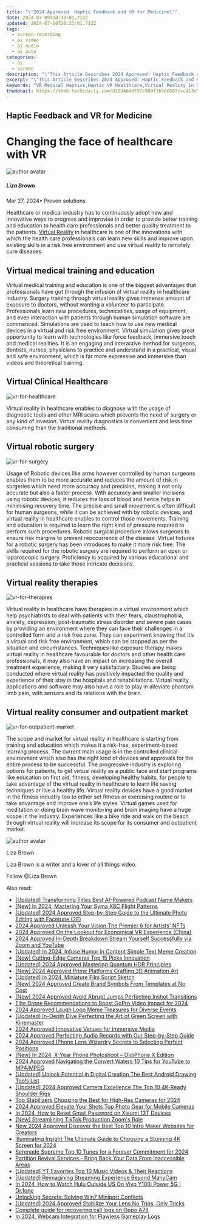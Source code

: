 ```yaml
---
title: "\"2024 Approved  Haptic Feedback and VR for Medicine\""
date: 2024-07-09T20:33:01.712Z
updated: 2024-07-10T20:33:01.712Z
tags: 
  - screen-recording
  - ai video
  - ai audio
  - ai auto
categories: 
  - ai
  - screen
description: "\"This Article Describes 2024 Approved: Haptic Feedback and VR for Medicine\""
excerpt: "\"This Article Describes 2024 Approved: Haptic Feedback and VR for Medicine\""
keywords: "VR Medical Haptics,Haptic VR Healthcare,Virtual Reality in Surgery,Haptic Tech in Medicine,Feedback for Surgeons,Medical VR Tactile,Haptics in Clinical Use"
thumbnail: https://thmb.techidaily.com/d10946fd797c909f3b766507ccc413e54b73231c6b47eda0442887da93806c3f.jpg
---
```


## Haptic Feedback and VR for Medicine

# Changing the face of healthcare with VR

![author avatar](https://lh5.googleusercontent.com/-AIMmjowaFs4/AAAAAAAAAAI/AAAAAAAAABc/Y5UmwDaI7HU/s250-c-k/photo.jpg)

##### Liza Brown

 Mar 27, 2024• Proven solutions

 Healthcare or medical industry has to continuously adopt new and innovative ways to progress and improvise in order to provide better training and education to health care professionals and better quality treatment to the patients. [Virtual Reality](https://tools.techidaily.com/wondershare/filmora/download/) in healthcare is one of the innovations with which the health care professionals can learn new skills and improve upon existing skills in a risk free environment and use virtual reality to remotely cure diseases.

## Virtual medical training and education

 Virtual medical training and education is one of the biggest advantages that professionals have got through the infusion of virtual reality in healthcare industry. Surgery training through virtual reality gives immense amount of exposure to doctors, without wanting a volunteer to participate. Professionals learn new procedures, technicalities, usage of equipment, and even interaction with patients through human simulation software are commenced. Simulations are used to teach how to use new medical devices in a virtual and risk free environment. Virtual simulation gives great opportunity to learn with technologies like force feedback, immersive touch and medical realities. It is an engaging and interactive method for surgeons, dentists, nurses, physicians to practice and understand in a practical, visual and safe environment, which is far more expressive and immersive than videos and theoretical training.

## Virtual Clinical Healthcare

![vr-for-healthcare](https://images.wondershare.com/filmora/article-images/virtual-reality-for-healthcare.jpg)

 Virtual reality in healthcare enables to diagnose with the usage of diagnostic tools and other MRI scans which prevents the need of surgery or any kind of invasion. Virtual reality diagnostics is convenient and less time consuming than the traditional methods.

## Virtual robotic surgery

![vr-for-surgery](https://images.wondershare.com/filmora/article-images/virtual-reality-for-surgery.jpg)

 Usage of Robotic devices like arms however controlled by human surgeons enables them to be more accurate and reduces the amount of risk in surgeries which need more accuracy and precision, making it not only accurate but also a faster process. With accuracy and smaller incisions using robotic devices, it reduces the loss of blood and hence helps in minimising recovery time. The precise and small movement is often difficult for human surgeons, while it can be achieved with by robotic devices, and virtual reality in healthcare enables to control those movements. Training and education is required to learn the right kind of pressure required to perform such procedures. Robotic surgical procedure allows surgeons to ensure risk margins to prevent reoccurrence of the disease .Virtual fixtures for a robotic surgery has been introduces to make it more risk free. The skills required for the robotic surgery are required to perform an open or laparoscopic surgery. Proficiency is acquired by various educational and practical sessions to take those intricate decisions.

## Virtual reality therapies

![vr-for-therapies](https://images.wondershare.com/filmora/article-images/vitrural-reality-for-therapies.jpg)

 Virtual reality in healthcare have therapies in a virtual environment which help psychiatrists to deal with patients with their fears, claustrophobia, anxiety, depression, post-traumatic stress disorder and severe pain cases by providing an environment where they can face their challenges in a controlled form and a risk free zone. They can experiment knowing that it’s a virtual and risk free environment, which can be stopped as per the situation and circumstances. Techniques like exposure therapy makes virtual reality in healthcare favourable for doctors and other health care professionals, it may also have an impact on increasing the overall treatment experience, making it very satisfactory. Studies are being conducted where virtual reality has positively impacted the quality and experience of their stay in the hospitals and rehabilitations. Virtual reality applications and software may also have a role to play in alleviate phantom limb pain, with sensors and its relations with the brain.

## Virtual reality consumer and outpatient market

![vr-for-outpatient-market](https://images.wondershare.com/filmora/article-images/virtual-reality-for-outpatient-market.png)

 The scope and market for virtual reality in healthcare is starting from training and education which makes it a risk-free, experiment-based learning process. The current main usage is in the controlled clinical environment which also has the right kind of devices and approvals for the entire process to be successful. The progressive industry is exploring options for patients, to get virtual reality as a public face and start programs like education on first aid, fitness, developing healthy habits, for people to take advantage of the virtual reality in healthcare to learn life saving techniques or live a healthy life. Virtual reality devices have a good market in the fitness industry too to either set fitness or exercising routine or to take advantage and improve one’s life styles. Virtual games used for meditation or doing brain wave monitoring and brain imaging have a huge scope in the industry. Experiences like a bike ride and walk on the beach through virtual reality will increase its scope for its consumer and outpatient market.

![author avatar](https://lh5.googleusercontent.com/-AIMmjowaFs4/AAAAAAAAAAI/AAAAAAAAABc/Y5UmwDaI7HU/s250-c-k/photo.jpg)

Liza Brown

Liza Brown is a writer and a lover of all things video.

Follow @Liza Brown


<ins class="adsbygoogle"
     style="display:block"
     data-ad-format="autorelaxed"
     data-ad-client="ca-pub-7571918770474297"
     data-ad-slot="1223367746"></ins>



<ins class="adsbygoogle"
     style="display:block"
     data-ad-client="ca-pub-7571918770474297"
     data-ad-slot="8358498916"
     data-ad-format="auto"
     data-full-width-responsive="true"></ins>


<span class="atpl-alsoreadstyle">Also read:</span>
<div><ul>
<li><a href="https://fox-cloud.techidaily.com/updated-transforming-titles-best-ai-powered-podcast-name-makers/"><u>[Updated] Transforming Titles  Best AI-Powered Podcast Name Makers</u></a></li>
<li><a href="https://fox-cloud.techidaily.com/new-in-2024-mastering-your-syma-x8c-flight-patterns/"><u>[New] In 2024, Mastering Your Syma X8C Flight Patterns</u></a></li>
<li><a href="https://fox-cloud.techidaily.com/updated-2024-approved-step-by-step-guide-to-the-ultimate-photo-editing-with-facetune-2e/"><u>[Updated] 2024 Approved  Step-by-Step Guide to the Ultimate Photo Editing with Facetune (2E)</u></a></li>
<li><a href="https://fox-cloud.techidaily.com/2024-approved-unleash-your-vision-the-premier-6-for-artists-nfts/"><u>2024 Approved  Unleash Your Vision  The Premier 6 for Artists' NFTs</u></a></li>
<li><a href="https://fox-cloud.techidaily.com/2024-approved-on-the-lookout-for-economical-vr-experience-china/"><u>2024 Approved  On the Lookout for Economical VR Experience (China)</u></a></li>
<li><a href="https://fox-cloud.techidaily.com/2024-approved-in-depth-breakdown-stream-yourself-successfully-via-zoom-and-youtube/"><u>2024 Approved  In-Depth Breakdown  Stream Yourself Successfully via Zoom and YouTube</u></a></li>
<li><a href="https://fox-cloud.techidaily.com/updated-in-2024-infuse-humor-in-content-simple-text-meme-creation/"><u>[Updated] In 2024, Infuse Humor in Content  Simple Text Meme Creation</u></a></li>
<li><a href="https://fox-cloud.techidaily.com/new-cutting-edge-cameras-top-15-picks-innovation/"><u>[New] Cutting-Edge Cameras  Top 15 Picks Innovation</u></a></li>
<li><a href="https://fox-cloud.techidaily.com/updated-2024-approved-mastering-quantum-hdr-principles/"><u>[Updated] 2024 Approved  Mastering Quantum HDR Principles</u></a></li>
<li><a href="https://fox-cloud.techidaily.com/new-2024-approved-prime-platforms-crafting-3d-animation-art/"><u>[New] 2024 Approved  Prime Platforms  Crafting 3D Animation Art</u></a></li>
<li><a href="https://fox-cloud.techidaily.com/updated-in-2024-miniature-film-script-sketch/"><u>[Updated] In 2024, Miniature Film Script Sketch</u></a></li>
<li><a href="https://fox-cloud.techidaily.com/new-2024-approved-create-brand-symbols-from-templates-at-no-cost/"><u>[New] 2024 Approved  Create Brand Symbols From Templates at No Cost</u></a></li>
<li><a href="https://fox-cloud.techidaily.com/new-2024-approved-avoid-abrupt-jumps-perfecting-inshot-transitions/"><u>[New] 2024 Approved  Avoid Abrupt Jumps  Perfecting Inshot Transitions</u></a></li>
<li><a href="https://fox-cloud.techidaily.com/elite-drone-recommendations-to-boost-gopro-video-impact-for-2024/"><u>Elite Drone Recommendations to Boost GoPro Video Impact for 2024</u></a></li>
<li><a href="https://fox-cloud.techidaily.com/2024-approved-laugh-loop-meme-treasures-for-diverse-events/"><u>2024 Approved  Laugh Loop  Meme Treasures for Diverse Events</u></a></li>
<li><a href="https://fox-cloud.techidaily.com/updated-in-depth-dive-perfecting-the-art-of-green-screen-with-kinemaster/"><u>[Updated] In-Depth Dive  Perfecting the Art of Green Screen with Kinemaster</u></a></li>
<li><a href="https://fox-cloud.techidaily.com/2024-approved-innovative-venues-for-immersive-media/"><u>2024 Approved  Innovative Venues for Immersive Media</u></a></li>
<li><a href="https://fox-cloud.techidaily.com/2024-approved-perfecting-audio-records-with-our-step-by-step-guide/"><u>2024 Approved  Perfecting Audio Records with Our Step-by-Step Guide</u></a></li>
<li><a href="https://fox-cloud.techidaily.com/2024-approved-iphone-lens-wizardry-secrets-to-selecting-perfect-positions/"><u>2024 Approved  IPhone Lens Wizardry  Secrets to Selecting Perfect Positions</u></a></li>
<li><a href="https://fox-cloud.techidaily.com/new-in-2024-x-year-phone-photoshoot-oldiphone-x-edition/"><u>[New] In 2024, X-Year Phone Photoshoot – OldiPhone X Edition</u></a></li>
<li><a href="https://fox-cloud.techidaily.com/2024-approved-navigating-the-convert-waters-10-tips-for-youtube-to-mp4mpeg/"><u>2024 Approved  Navigating the Convert Waters  10 Tips for YouTube to MP4/MPEG</u></a></li>
<li><a href="https://fox-cloud.techidaily.com/updated-unlock-potential-in-digital-creation-the-best-android-drawing-tools-list/"><u>[Updated] Unlock Potential in Digital Creation  The Best Android Drawing Tools List</u></a></li>
<li><a href="https://fox-cloud.techidaily.com/updated-2024-approved-camera-excellence-the-top-10-4k-ready-shoulder-rigs/"><u>[Updated] 2024 Approved  Camera Excellence  The Top 10 4K-Ready Shoulder Rigs</u></a></li>
<li><a href="https://fox-cloud.techidaily.com/top-stabilizers-choosing-the-best-for-high-res-cameras-for-2024/"><u>Top Stabilizers  Choosing the Best for High-Res Cameras for 2024</u></a></li>
<li><a href="https://fox-cloud.techidaily.com/2024-approved-elevate-your-shots-top-photo-gear-for-mobile-cameras/"><u>2024 Approved  Elevate Your Shots  Top Photo Gear for Mobile Cameras</u></a></li>
<li><a href="https://unlock-android.techidaily.com/in-2024-how-to-reset-gmail-password-on-xiaomi-13t-devices-by-drfone-android/"><u>In 2024, How to Reset Gmail Password on Xiaomi 13T Devices</u></a></li>
<li><a href="https://some-guidance.techidaily.com/new-streamlining-tiktok-production-zooms-role/"><u>[New] Streamlining TikTok Production  Zoom's Role</u></a></li>
<li><a href="https://ai-video-apps.techidaily.com/new-2024-approved-discover-the-best-top-10-intro-maker-websites-for-creators/"><u>New 2024 Approved Discover the Best Top 10 Intro Maker Websites for Creators</u></a></li>
<li><a href="https://fox-access.techidaily.com/illuminating-insight-the-ultimate-guide-to-choosing-a-stunning-4k-screen-for-2024/"><u>Illuminating Insight  The Ultimate Guide to Choosing a Stunning 4K Screen for 2024</u></a></li>
<li><a href="https://fox-helps.techidaily.com/serenade-supreme-top-10-tunes-for-a-forever-commitment-for-2024/"><u>Serenade Supreme  Top 10 Tunes for a Forever Commitment for 2024</u></a></li>
<li><a href="https://data-recovery.techidaily.com/partition-revival-services-bring-back-your-data-from-inaccessible-areas/"><u>Partition Revival Services - Bring Back Your Data From Inaccessible Areas</u></a></li>
<li><a href="https://facebook-video-footage.techidaily.com/updated-yt-favorites-top-10-music-videos-and-their-reactions/"><u>[Updated] YT Favorites  Top 10 Music Videos & Their Reactions</u></a></li>
<li><a href="https://screen-mirroring-recording.techidaily.com/updated-reimagining-streaming-experience-beyond-manycam/"><u>[Updated] Reimagining Streaming Experience Beyond ManyCam</u></a></li>
<li><a href="https://phone-solutions.techidaily.com/in-2024-how-to-watch-hulu-outside-us-on-vivo-y100i-power-5g-drfone-by-drfone-virtual-android/"><u>In 2024, How to Watch Hulu Outside US On Vivo Y100i Power 5G | Dr.fone</u></a></li>
<li><a href="https://driver-install.techidaily.com/unlocking-secrets-solving-win7-miniport-conflicts/"><u>Unlocking Secrets: Solving Win7 Miniport Conflicts</u></a></li>
<li><a href="https://youtube-docs.techidaily.com/ed-2024-approved-stabilize-your-lens-no-trips-only-tricks/"><u>[Updated] 2024 Approved  Stabilize Your Lens  No Trips, Only Tricks</u></a></li>
<li><a href="https://phone-solutions.techidaily.com/complete-guide-for-recovering-call-logs-on-oppo-a78-by-fonelab-android-recover-call-logs/"><u>Complete guide for recovering call logs on Oppo A78</u></a></li>
<li><a href="https://visual-screen-recording.techidaily.com/in-2024-webcam-integration-for-flawless-gameplay-logs/"><u>In 2024, Webcam Integration for Flawless Gameplay Logs</u></a></li>
</ul></div>
